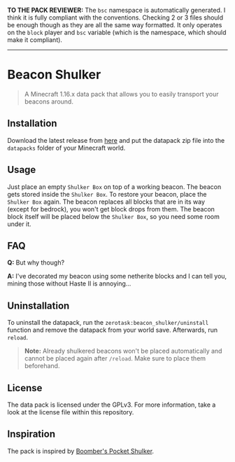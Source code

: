 **TO THE PACK REVIEWER:** The `bsc` namespace is automatically generated. I think it is fully compliant with the conventions. Checking 2 or 3 files should be enough though as they are all the same way formatted. It only operates on the `block` player and `bsc` variable (which is the namespace, which should make it compliant).

---
# Beacon Shulker

> A Minecraft 1.16.x data pack that allows you to easily transport your beacons around.

## Installation

Download the latest release from [here][latest] and put the datapack zip file into the `datapacks` folder of your Minecraft world.

## Usage

Just place an empty `Shulker Box` on top of a working beacon. The beacon gets stored inside the `Shulker Box`. To restore your beacon, place the `Shulker Box` again. The beacon replaces all blocks that are in its way (except for bedrock), you won't get block drops from them. The beacon block itself will be placed below the `Shulker Box`, so you need some room under it.

## FAQ

**Q:** But why though?

**A:** I've decorated my beacon using some netherite blocks and I can tell you, mining those without Haste II is annoying...

## Uninstallation

To uninstall the datapack, run the `zerotask:beacon_shulker/uninstall` function and remove the datapack from your world save. Afterwards, run `reload`.

> **Note:** Already shulkered beacons won't be placed automatically and cannot be placed again after `/reload`. Make sure to place them beforehand.

## License

The data pack is licensed under the GPLv3. For more information, take a look at the license file within this repository.

## Inspiration

The pack is inspired by [Boomber's Pocket Shulker](https://github.com/oOBoomberOo/pocket_shulker).

[latest]: https://github.com/vanilla-friendly-datapacks/beacon-shulker/releases/latest
